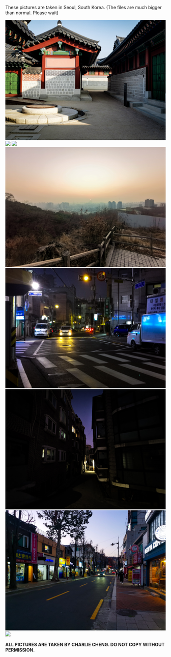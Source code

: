 These pictures are taken in Seoul, South Korea. (The files are much bigger than normal. Please wait)

![](/docs/img/Seoul/1.jpg)
![](/docs/img/Seoul/2.jpg)
![](/docs/img/Seoul/3.jpg)
![](/docs/img/Seoul/4.jpg)
![](/docs/img/Seoul/5.jpg)
![](/docs/img/Seoul/6.jpg)
![](/docs/img/Seoul/7.jpg)
![](/docs/img/Seoul/8.jpg)

**ALL PICTURES ARE TAKEN BY CHARLIE CHENG. DO NOT COPY WITHOUT PERMISSION.**